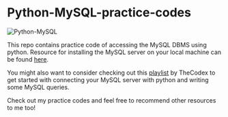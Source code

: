 # Python-MySQL-practice-codes
![Python-MySQL](https://tech-cookbook.com/wp-content/uploads/2019/10/python_mysql-750x331.png "PyMySQL")

This repo contains practice code of accessing the MySQL DBMS using python.
Resource for installing the MySQL server on your local machine can be found [here](https://www.youtube.com/watch?v=OM4aZJW_Ojs).

You might also want to consider checking out this [playlist](https://www.youtube.com/playlist?list=PLB5jA40tNf3tRMbTpBA0N7lfDZNLZAa9G) by TheCodex to get started with connecting your MySQL server with python and writing some MySQL queries.

Check out my practice codes and feel free to recommend other resources to me too!
